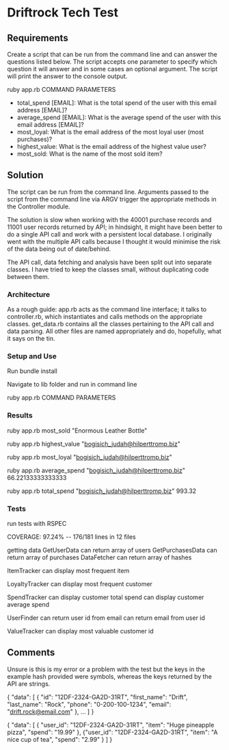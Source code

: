 # Driftrock Tech Test

## Requirements

Create a script that can be run from the command line and can answer the questions listed below. The script accepts one parameter to specify which question it will answer and in some cases an optional argument. The script will print the answer to the console output.

  ruby app.rb COMMAND PARAMETERS

- total_spend [EMAIL]: What is the total spend of the user with this email address [EMAIL]?
- average_spend [EMAIL]: What is the average spend of the user with this email address [EMAIL]?
- most_loyal: What is the email address of the most loyal user (most purchases)?
- highest_value: What is the email address of the highest value user?
- most_sold: What is the name of the most sold item?


## Solution

The script can be run from the command line. Arguments passed to the script from the command line via ARGV trigger the appropriate methods in the Controller module.

The solution is slow when working with the 40001 purchase records and 11001 user records returned by API; in hindsight, it might have been better to do a single API call and work with a persistent local database. I originally went with the multiple API calls because I thought it would minimise the risk of the data being out of date/behind.

The API call, data fetching and analysis have been split out into separate classes. I have tried to keep the classes small, without duplicating code between them.

### Architecture

As a rough guide: app.rb acts as the command line interface; it talks to controller.rb, which instantiates and calls methods on the appropriate classes. get_data.rb contains all the classes pertaining to the API call and data parsing. All other files are named appropriately and do, hopefully, what it says on the tin.


### Setup and Use

Run bundle install

Navigate to lib folder and run in command line

  ruby app.rb COMMAND PARAMETERS


### Results

ruby app.rb most_sold
"Enormous Leather Bottle"

ruby app.rb highest_value
"bogisich_judah@hilperttromp.biz"

ruby app.rb most_loyal
"bogisich_judah@hilperttromp.biz"

ruby app.rb average_spend "bogisich_judah@hilperttromp.biz"
66.22133333333333

ruby app.rb total_spend "bogisich_judah@hilperttromp.biz"
993.32

### Tests

run tests with RSPEC

COVERAGE:  97.24% -- 176/181 lines in 12 files

getting data
  GetUserData
    can return array of users
  GetPurchasesData
    can return array of purchases
  DataFetcher
    can return array of hashes

ItemTracker
  can display most frequent item

LoyaltyTracker
  can display most frequent customer

SpendTracker
  can display customer total spend
  can display customer average spend

UserFinder
  can return user id from email
  can return email from user id

ValueTracker
  can display most valuable customer id

## Comments

Unsure is this is my error or a problem with the test but the keys in the example hash provided were symbols, whereas the keys returned by the API are strings.

{
"data": [
{
"id": "12DF-2324-GA2D-31RT", "first_name": "Drift", "last_name": "Rock",
"phone": "0-200-100-1234", "email": "drift.rock@email.com"
},
... ]
}


{
"data": [
{
"user_id": "12DF-2324-GA2D-31RT", "item": "Huge pineapple pizza", "spend": "19.99"
}, {"user_id": "12DF-2324-GA2D-31RT", "item": "A nice cup of tea", "spend": "2.99"
} ]
}
